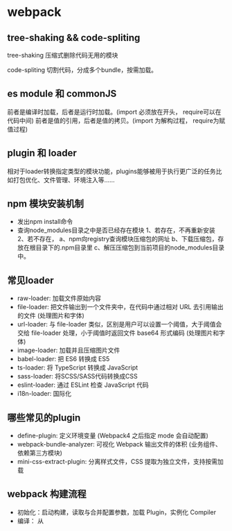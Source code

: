 
# webpack

## tree-shaking && code-spliting

tree-shaking 压缩式删除代码无用的模块

code-spliting 切割代码，分成多个bundle，按需加载。

## es module 和  commonJS

前者是编译时加载，后者是运行时加载。(import 必须放在开头， require可以在代码中间)
前者是值的引用，后者是值的拷贝。(import 为解构过程， require为赋值过程)

## plugin 和 loader

相对于loader转换指定类型的模块功能，plugins能够被用于执行更广泛的任务比如打包优化、文件管理、环境注入等……

## npm 模块安装机制

- 发出npm install命令
- 查询node_modules目录之中是否已经存在模块
1、若存在，不再重新安装
2、若不存在，
	a、npm向registry查询模块压缩包的网址
	b、下载压缩包，存放在根目录下的.npm目录里
	c、解压压缩包到当前项目的node_modules目录中。

## 常见loader

- raw-loader: 加载文件原始内容
- file-loader: 把文件输出到一个文件夹中，在代码中通过相对 URL 去引用输出的文件 (处理图片和字体)
- url-loader: 与 file-loader 类似，区别是用户可以设置一个阈值，大于阈值会交给 file-loader 处理，小于阈值时返回文件 base64 形式编码 (处理图片和字体)
- image-loader: 加载并且压缩图片文件
- babel-loader: 把 ES6 转换成 ES5
- ts-loader: 将 TypeScript 转换成 JavaScript
- sass-loader: 将SCSS/SASS代码转换成CSS
- eslint-loader: 通过 ESLint 检查 JavaScript 代码
- i18n-loader: 国际化

## 哪些常见的plugin

- define-plugin: 定义环境变量 (Webpack4 之后指定 mode 会自动配置)
- webpack-bundle-analyzer: 可视化 Webpack 输出文件的体积 (业务组件、依赖第三方模块)
- mini-css-extract-plugin: 分离样式文件，CSS 提取为独立文件，支持按需加载

## webpack 构建流程

- 初始化：启动构建，读取与合并配置参数，加载 Plugin，实例化 Compiler
- 编译： 从